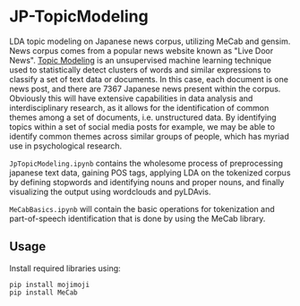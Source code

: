 # JP-TopicModeling
LDA topic modeling on Japanese news corpus, utilizing MeCab and gensim.
News corpus comes from a popular news website known as "Live Door News".
[Topic Modeling](https://en.wikipedia.org/wiki/Topic_model) is an unsupervised machine learning technique used to statistically detect clusters of words and similar expressions to classify a set of text data or documents. In this case, each document is one news post, and there are 7367 Japanese news present within the corpus. Obviously this will have extensive capabilities in data analysis and interdisciplinary research, as it allows for the identification of common themes among a set of documents, i.e. unstructured data. By identifying topics within a set of social media posts for example, we may be able to identify common themes across similar groups of people, which has myriad use in psychological research. 

```JpTopicModeling.ipynb``` contains the wholesome process of preprocessing japanese text data, gaining POS tags, applying LDA on the tokenized corpus by defining stopwords and identifying nouns and proper nouns, and finally visualizing the output using wordclouds and pyLDAvis.

```MeCabBasics.ipynb``` will contain the basic operations for tokenization and part-of-speech identification that is done by using the MeCab library. 

## Usage
Install required libraries using:
```
pip install mojimoji
pip install MeCab
```
